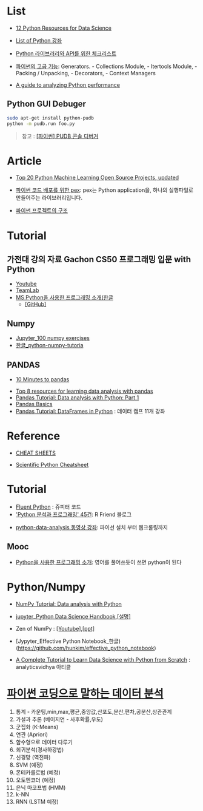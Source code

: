 
# List

- [12 Python Resources for Data Science](http://www.datasciencecentral.com/profiles/blogs/the-guide-to-learning-python-for-data-science?utm_content=buffer7019b&utm_medium=social&utm_source=linkedin.com&utm_campaign=buffer)

- [List of Python 강좌](http://todd.tistory.com/554)

- [Python 라이브러리와 API를 위한 체크리스트](https://mingrammer.com/python-api-checklist/)

- [파이썬의 고급 기능](https://tech.io/playgrounds/500/advanced-python-features/advanced-python-features): Generators. - Collections Module, - Itertools Module, - Packing / Unpacking, - Decorators, - Context Managers

- [A guide to analyzing Python performance](https://www.huyng.com/posts/python-performance-analysis)

## Python GUI Debuger
```bash
sudo apt-get install python-pudb
python -m pudb.run foo.py
```

> 참고 : [[파이썬] PUDB 콘솔 디버거](http://egloos.zum.com/mcchae/v/10918232)


# Article


- [Top 20 Python Machine Learning Open Source Projects, updated](http://www.kdnuggets.com/2016/11/top-20-python-machine-learning-open-source-updated.html)

- [파이썬 코드 배포를 위한 pex](https://b.luavis.kr/python/deploy-with-pex): pex는 Python application을, 하나의 실행파일로 만들어주는 라이브러리입니다.

- [파이썬 프로젝트의 구조](https://www.holaxprogramming.com/2017/06/28/python-project-structures/)

# Tutorial

## 가전대 강의 자료 Gachon CS50 프로그래밍 입문 with Python
* [Youtube](https://www.youtube.com/playlist?list=PLBHVuYlKEkUJtTFNVy6c5OZ44878knlRS)
* [TeamLab](https://www.youtube.com/channel/UC_kvhNYJtP1-Ap67byTbfuw)
* [MS Python을 사용한 프로그래밍 소개(한글](https://mva.microsoft.com/ko/training-courses/python%EC%9D%84-%EC%82%AC%EC%9A%A9%ED%95%9C-%ED%94%84%EB%A1%9C%EA%B7%B8%EB%9E%98%EB%B0%8D-%EC%86%8C%EA%B0%9C-8360?l=CrrhO0O8_6204984382)
  - [[GitHub]](https://github.com/tgjeon/Zero-to-Hero-Python-KR)

## Numpy
* [Jupyter_100 numpy exercises](https://github.com/rougier/numpy-100)
* [한글_python-numpy-tutoria](https://github.com/aikorea/cs231n/blob/master/python-numpy-tutorial.md)

## PANDAS
* [10 Minutes to pandas](http://pandas.pydata.org/pandas-docs/stable/10min.html)
- [Top 8 resources for learning data analysis with pandas](http://www.dataschool.io/best-python-pandas-resources/)
- [Pandas Tutorial: Data analysis with Python: Part 1](https://www.dataquest.io/blog/pandas-python-tutorial/)
- [Pandas Basics](https://www.learnpython.org/en/Pandas_Basics)
- [Pandas Tutorial: DataFrames in Python](https://www.datacamp.com/community/tutorials/pandas-tutorial-dataframe-python#gs.g6j5CcI) : 데이터 캠프 11개 강좌

# Reference
- [CHEAT SHEETS](https://www.continuum.io/blog/developer-blog/learning-python-data-science-cheat-sheets)
* [Scientific Python Cheatsheet](https://ipgp.github.io/scientific_python_cheat_sheet/)

# Tutorial
* [Fluent Python](https://github.com/fluentpython/notebooks) : 쥬피터 코드
* ['Python 분석과 프로그래밍' 45건](http://rfriend.tistory.com/category/Python%20%EB%B6%84%EC%84%9D%EA%B3%BC%20%ED%94%84%EB%A1%9C%EA%B7%B8%EB%9E%98%EB%B0%8D): R Friend 블로그

- [python-data-analysis 동영상 강좌](https://www.youtube.com/playlist?list=PLWO_EXTnt3sPmlgCeHAiHwaAFwmmusGp6): 파이선 설치 부터 웹크롤링까지


## Mooc
* [Python을 사용한 프로그래밍 소개](https://mva.microsoft.com/ko/training-courses/python%EC%9D%84-%EC%82%AC%EC%9A%A9%ED%95%9C-%ED%94%84%EB%A1%9C%EA%B7%B8%EB%9E%98%EB%B0%8D-%EC%86%8C%EA%B0%9C-8360?l=CrrhO0O8_6204984382): 영어를 풀어쓰듯이 쓰면 python이 된다

# Python/Numpy
* [NumPy Tutorial: Data analysis with Python](http://www.dataquest.io/blog/numpy-tutorial-python/?utm_source=mybridge&utm_medium=blog&utm_campaign=read_more)
* [jupyter_Python Data Science Handbook](https://github.com/jakevdp/PythonDataScienceHandbook),[[설명]](https://tensorflow.blog/2016/12/23/python-ds-handbook-ml-with-tf-repo/)
* Zen of NumPy : [[Youtube]](https://www.youtube.com/watch?v=Dm2wkObQSas&feature=youtu.be),[[ppt]](https://speakerdeck.com/shurain/zen-of-numpy)
* [Jypyter_Effective Python Notebook_한글)(https://github.com/hunkim/effective_python_notebook)


* [A Complete Tutorial to Learn Data Science with Python from Scratch](https://www.analyticsvidhya.com/blog/2016/01/complete-tutorial-learn-data-science-python-scratch-2/) : analyticsvidhya 아티클


# [파이썬 코딩으로 말하는 데이터 분석](http://hamait.tistory.com/843)
  1. 통계 - 카운팅,min,max,평균,중앙값,산포도,분산,편차,공분산,상관관계
  2. 가설과 추론 (베이지언 - 사후확률,우도)
  3. 군집화 (K-Means)
  4. 연관 (Apriori)
  5. 함수형으로 데이터 다루기
  6. 회귀분석(경사하강법)
  7. 신경망 (역전파)
  8. SVM (예정)
  9. 몬테카를로법 (예정)  
  10. 오토엔코더 (예정)
  11. 은닉 마코프법 (HMM)
  12. k-NN
  13. RNN (LSTM 예정)
